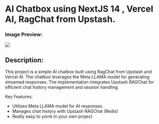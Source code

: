 # AI Chatbox using NextJS 14 , Vercel AI, RagChat from Upstash.

### Image Preview:
<kbd>
    <img src="https://github.com/user-attachments/assets/4e204475-90bc-4643-875d-f6540c86e246" />
</kbd>

## Description:

This project is a simple AI chatbox built using RagChat from Upstash and Vercel AI. The chatbox leverages the Meta LLAMA model for generating streamed responses. The implementation integrates Upstash RAGChat for efficient chat history management and session handling.

Key Features:
- Utilizes Meta LLAMA model for AI responses.
- Manages chat history with Upstash RAGChat (Redis)
- Really easy to yoink in your own project
